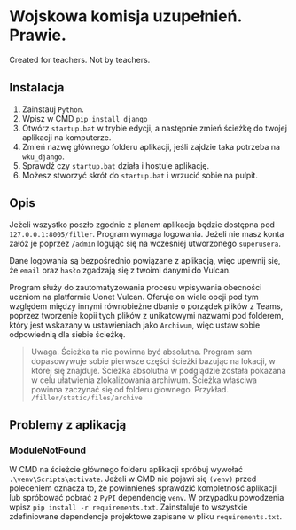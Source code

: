 # Wojskowa komisja uzupełnień. Prawie.
Created for teachers. Not by teachers.

## Instalacja

1. Zainstauj `Python`.
2. Wpisz w CMD `pip install django`
3. Otwórz `startup.bat` w trybie edycji, a następnie zmień ścieżkę do twojej aplikacji na komputerze.
4. Zmień nazwę głównego folderu aplikacji, jeśli zajdzie taka potrzeba na `wku_django`.
5. Sprawdź czy `startup.bat` działa i hostuje aplikację.
6. Możesz stworzyć skrót do `startup.bat` i wrzucić sobie na pulpit.

## Opis

Jeżeli wszystko poszło zgodnie z planem aplikacja będzie dostępna pod `127.0.0.1:8005/filler`. Program wymaga logowania. Jeżeli nie masz konta załóż je poprzez `/admin` logując się na wczesniej utworzonego `superusera`.

Dane logowania są bezpośrednio powiązane z aplikacją, więc upewnij się, że `email` oraz `hasło` zgadzają się z twoimi danymi do Vulcan.

Program służy do zautomatyzowania procesu wpisywania obecności uczniom na platformie Uonet Vulcan. Oferuje on wiele opcji pod tym względem między innymi równobieżne dbanie o porządek plików z Teams, poprzez tworzenie kopii tych plików z unikatowymi nazwami pod folderem, który jest wskazany w ustawieniach jako `Archiwum`, więc ustaw sobie odpowiednią dla siebie ścieżkę.
> Uwaga.
> Ścieżka ta nie powinna być absolutna. Program sam dopasowywuje sobie pierwsze części ścieżki bazując na lokacji, w której się znajduje. Ścieżka absolutna w podglądzie została pokazana w celu ułatwienia zlokalizowania archiwum. Ścieżka właściwa powinna zaczynać się od folderu głownego.
> Przykład. `/filler/static/files/archive`

## Problemy z aplikacją
### ModuleNotFound
W CMD na ścieżcie głównego folderu aplikacji spróbuj wywołać `.\venv\Scripts\activate`. Jeżeli w CMD nie pojawi się `(venv)` przed poleceniem oznacza to, że powinnieneś sprawdzić kompletność aplikacji lub spróbować pobrać z `PyPI` dependencję `venv`.
W przypadku powodzenia wpisz `pip install -r requirements.txt`. Zainstaluje to wszystkie zdefiniowane dependencje projektowe zapisane w pliku `requirements.txt`.
